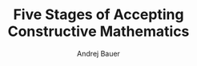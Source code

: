 ---
hidden: true
title: "Five Stages of Accepting Constructive Mathematics"
categories: articles
link: https://www.youtube.com/watch?v=21qPOReu4FI&t=1318s
author: Andrej Bauer
description: A talk about constructive mathematics which is a way of doing math that seems kinda stupid at first, but apparently has some nice and interesting consequences.
---